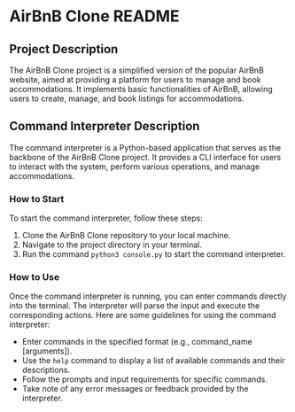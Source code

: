 # AirBnB Clone README

## Project Description
The AirBnB Clone project is a simplified version of the popular AirBnB website, aimed at providing a platform for users to manage and book accommodations. It implements basic functionalities of AirBnB, allowing users to create, manage, and book listings for accommodations.

## Command Interpreter Description
The command interpreter is a Python-based application that serves as the backbone of the AirBnB Clone project. It provides a CLI interface for users to interact with the system, perform various operations, and manage accommodations.

### How to Start
To start the command interpreter, follow these steps:
1. Clone the AirBnB Clone repository to your local machine.
2. Navigate to the project directory in your terminal.
3. Run the command `python3 console.py` to start the command interpreter.

### How to Use
Once the command interpreter is running, you can enter commands directly into the terminal. The interpreter will parse the input and execute the corresponding actions. Here are some guidelines for using the command interpreter:

- Enter commands in the specified format (e.g., command_name [arguments]).
- Use the `help` command to display a list of available commands and their descriptions.
- Follow the prompts and input requirements for specific commands.
- Take note of any error messages or feedback provided by the interpreter.
